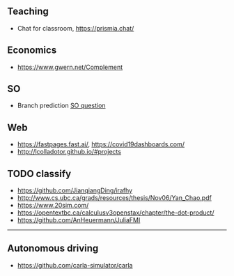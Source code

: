 ## Teaching

- Chat for classroom, https://prismia.chat/

## Economics 

- https://www.gwern.net/Complement

## SO

- Branch prediction [SO question](https://stackoverflow.com/questions/11227809/why-is-processing-a-sorted-array-faster-than-processing-an-unsorted-array)


## Web 

- https://fastpages.fast.ai/, https://covid19dashboards.com/
- http://lcolladotor.github.io/#projects

## TODO classify

- https://github.com/JianqiangDing/irafhy
- http://www.cs.ubc.ca/grads/resources/thesis/Nov06/Yan_Chao.pdf
- https://www.20sim.com/
- https://opentextbc.ca/calculusv3openstax/chapter/the-dot-product/
- https://github.com/AnHeuermann/JuliaFMI

---

## Autonomous driving

- https://github.com/carla-simulator/carla
